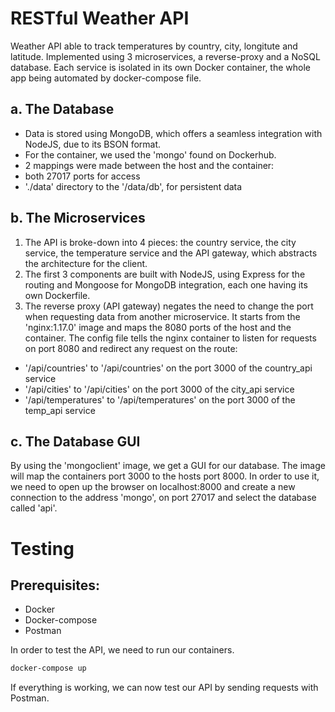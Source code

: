 # RESTful Weather API

Weather API able to track temperatures by country, city, longitute and latitude.
Implemented using 3 microservices, a reverse-proxy and a NoSQL database. Each 
service is isolated in its own Docker container, the whole app being automated 
by docker-compose file.

## a. The Database
 - Data is stored using MongoDB, which offers a seamless integration with 
 NodeJS, due to its BSON format.
 - For the container, we used the 'mongo' found on Dockerhub.
 - 2 mappings were made between the host and the container: 
  - both 27017 ports for access
  - './data' directory to the '/data/db', for persistent data

## b. The Microservices
1. The API is broke-down into 4 pieces: the country service, the city service, 
the temperature service and the API gateway, which abstracts the architecture
for the client.
2. The first 3 components are built with NodeJS, using Express for the routing and
Mongoose for MongoDB integration, each one having its own Dockerfile.
3. The reverse proxy (API gateway) negates the need to change the port when 
requesting data from another microservice. It starts from the 'nginx:1.17.0' image 
and maps the 8080 ports of the host and the container. The config file tells 
the nginx container to listen for requests on port 8080 and redirect any request 
on the route:
 - '/api/countries' to '/api/countries' on the port 3000 of the country_api service
 - '/api/cities' to '/api/cities' on the port 3000 of the city_api service
 - '/api/temperatures' to '/api/temperatures' on the port 3000 of the temp_api service

## c. The Database GUI
By using the 'mongoclient' image, we get a GUI for our database. The image will 
map the containers port 3000 to the hosts port 8000.
In order to use it, we need to open up the browser on localhost:8000 and create 
a new connection to the address 'mongo', on port 27017 and select the database
called 'api'.

# Testing

## Prerequisites:
 - Docker
 - Docker-compose
 - Postman

In order to test the API, we need to run our containers.
```bash
docker-compose up
```

If everything is working, we can now test our API by sending requests with Postman.
